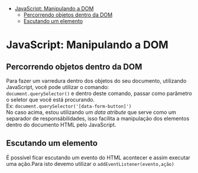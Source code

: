 - [JavaScript: Manipulando a DOM](#javascript-manipulando-a-dom)
  - [Percorrendo objetos dentro da DOM](#percorrendo-objetos-dentro-da-dom)
  - [Escutando um elemento](#escutando-um-elemento)

# JavaScript: Manipulando a DOM

## Percorrendo objetos dentro da DOM

Para fazer um varredura dentro dos objetos do seu documento, utilizando JavaScript, você pode utilizar o comando:<br>
`document.querySelector()` e dentro deste comando, passar como parâmetro o seletor que você está procurando.
<br>
Ex: `document.querySelector('[data-form-button]')` <br>
No caso acima, estou utilizando um _data atribute_ que serve como um separador de responsábilidades, isso facilita a manipulação dos elementos dentro do documento HTML pelo JavaScript.

## Escutando um elemento

É possível ficar escutando um evento do HTML acontecer e assim executar uma ação.Para isto devemo utilizar o `addEventListener(evento,ação)`<br>

